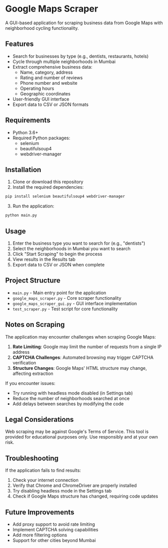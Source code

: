 # Google Maps Scraper

A GUI-based application for scraping business data from Google Maps with neighborhood cycling functionality.

## Features

- Search for businesses by type (e.g., dentists, restaurants, hotels)
- Cycle through multiple neighborhoods in Mumbai
- Extract comprehensive business data:
  - Name, category, address
  - Rating and number of reviews
  - Phone number and website
  - Operating hours
  - Geographic coordinates
- User-friendly GUI interface
- Export data to CSV or JSON formats

## Requirements

- Python 3.6+
- Required Python packages:
  - selenium
  - beautifulsoup4
  - webdriver-manager

## Installation

1. Clone or download this repository
2. Install the required dependencies:

```bash
pip install selenium beautifulsoup4 webdriver-manager
```

3. Run the application:

```bash
python main.py
```

## Usage

1. Enter the business type you want to search for (e.g., "dentists")
2. Select the neighborhoods in Mumbai you want to search
3. Click "Start Scraping" to begin the process
4. View results in the Results tab
5. Export data to CSV or JSON when complete

## Project Structure

- `main.py` - Main entry point for the application
- `google_maps_scraper.py` - Core scraper functionality
- `google_maps_scraper_gui.py` - GUI interface implementation
- `test_scraper.py` - Test script for core functionality

## Notes on Scraping

The application may encounter challenges when scraping Google Maps:

1. **Rate Limiting**: Google may limit the number of requests from a single IP address
2. **CAPTCHA Challenges**: Automated browsing may trigger CAPTCHA verification
3. **Structure Changes**: Google Maps' HTML structure may change, affecting extraction

If you encounter issues:
- Try running with headless mode disabled (in Settings tab)
- Reduce the number of neighborhoods searched at once
- Add delays between searches by modifying the code

## Legal Considerations

Web scraping may be against Google's Terms of Service. This tool is provided for educational purposes only. Use responsibly and at your own risk.

## Troubleshooting

If the application fails to find results:
1. Check your internet connection
2. Verify that Chrome and ChromeDriver are properly installed
3. Try disabling headless mode in the Settings tab
4. Check if Google Maps structure has changed, requiring code updates

## Future Improvements

- Add proxy support to avoid rate limiting
- Implement CAPTCHA solving capabilities
- Add more filtering options
- Support for other cities beyond Mumbai
